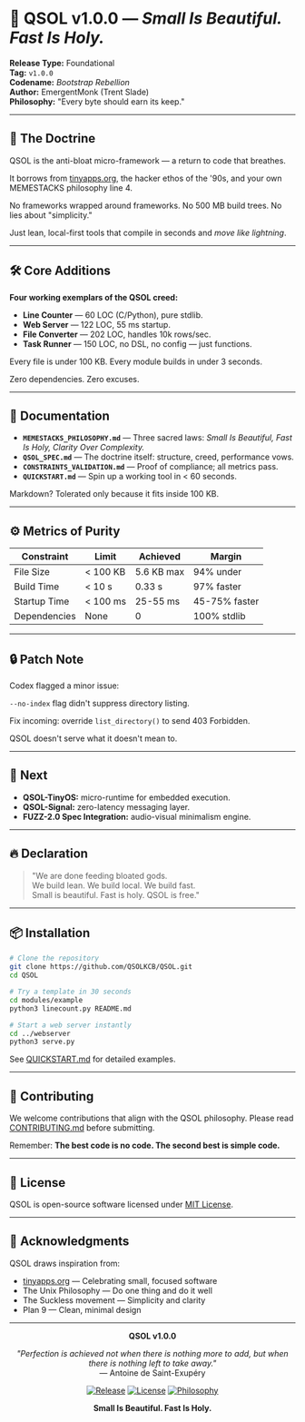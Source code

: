 # 🚀 QSOL v1.0.0 — *Small Is Beautiful. Fast Is Holy.*

**Release Type:** Foundational  
**Tag:** `v1.0.0`  
**Codename:** *Bootstrap Rebellion*  
**Author:** EmergentMonk (Trent Slade)  
**Philosophy:** "Every byte should earn its keep."

---

## 🧬 The Doctrine

QSOL is the anti-bloat micro-framework — a return to code that breathes.

It borrows from [tinyapps.org](https://tinyapps.org), the hacker ethos of the '90s, and your own MEMESTACKS philosophy line 4.

No frameworks wrapped around frameworks. No 500 MB build trees. No lies about "simplicity."

Just lean, local-first tools that compile in seconds and *move like lightning*.

---

## 🛠️ Core Additions

**Four working exemplars of the QSOL creed:**

* **Line Counter** — 60 LOC (C/Python), pure stdlib.
* **Web Server** — 122 LOC, 55 ms startup.
* **File Converter** — 202 LOC, handles 10k rows/sec.
* **Task Runner** — 150 LOC, no DSL, no config — just functions.

Every file is under 100 KB. Every module builds in under 3 seconds.

Zero dependencies. Zero excuses.

---

## 📜 Documentation

* **`MEMESTACKS_PHILOSOPHY.md`** — Three sacred laws: *Small Is Beautiful, Fast Is Holy, Clarity Over Complexity.*
* **`QSOL_SPEC.md`** — The doctrine itself: structure, creed, performance vows.
* **`CONSTRAINTS_VALIDATION.md`** — Proof of compliance; all metrics pass.
* **`QUICKSTART.md`** — Spin up a working tool in < 60 seconds.

Markdown? Tolerated only because it fits inside 100 KB.

---

## ⚙️ Metrics of Purity

| Constraint   | Limit    | Achieved   | Margin        |
| ------------ | -------- | ---------- | ------------- |
| File Size    | < 100 KB | 5.6 KB max | 94% under     |
| Build Time   | < 10 s   | 0.33 s     | 97% faster    |
| Startup Time | < 100 ms | 25-55 ms   | 45-75% faster |
| Dependencies | None     | 0          | 100% stdlib   |

---

## 🔒 Patch Note

Codex flagged a minor issue:

`--no-index` flag didn't suppress directory listing.

Fix incoming: override `list_directory()` to send 403 Forbidden.

QSOL doesn't serve what it doesn't mean to.

---

## 🧠 Next

* **QSOL-TinyOS:** micro-runtime for embedded execution.
* **QSOL-Signal:** zero-latency messaging layer.
* **FUZZ-2.0 Spec Integration:** audio-visual minimalism engine.

---

## 🔥 Declaration

> "We are done feeding bloated gods.  
> We build lean. We build local. We build fast.  
> Small is beautiful. Fast is holy. QSOL is free."

---

## 📦 Installation

```bash
# Clone the repository
git clone https://github.com/QSOLKCB/QSOL.git
cd QSOL

# Try a template in 30 seconds
cd modules/example
python3 linecount.py README.md

# Start a web server instantly
cd ../webserver
python3 serve.py
```

See [QUICKSTART.md](QUICKSTART.md) for detailed examples.

---

## 🤝 Contributing

We welcome contributions that align with the QSOL philosophy. Please read [CONTRIBUTING.md](CONTRIBUTING.md) before submitting.

Remember: **The best code is no code. The second best is simple code.**

---

## 📄 License

QSOL is open-source software licensed under [MIT License](LICENSE).

---

## 🙏 Acknowledgments

QSOL draws inspiration from:
- [tinyapps.org](https://tinyapps.org) — Celebrating small, focused software
- The Unix Philosophy — Do one thing and do it well
- The Suckless movement — Simplicity and clarity
- Plan 9 — Clean, minimal design

---

<div align="center">

**QSOL v1.0.0**

*"Perfection is achieved not when there is nothing more to add, but when there is nothing left to take away."*  
— Antoine de Saint-Exupéry

[![Release](https://img.shields.io/badge/release-v1.0.0-blue.svg)](https://github.com/QSOLKCB/QSOL/releases/tag/v1.0.0)
[![License](https://img.shields.io/badge/license-MIT-green.svg)](LICENSE)
[![Philosophy](https://img.shields.io/badge/philosophy-MEMESTACKS-purple.svg)](MEMESTACKS_PHILOSOPHY.md)

**Small Is Beautiful. Fast Is Holy.**

</div>
